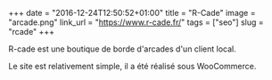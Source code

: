 +++
date = "2016-12-24T12:50:52+01:00"
title = "R-Cade"
image = "arcade.png"
link_url = "https://www.r-cade.fr/"
tags = ["seo"]
slug = "rcade"
+++

R-cade est une boutique de borde d'arcades d'un client local.

Le site est relativement simple, il a été réalisé sous WooCommerce.